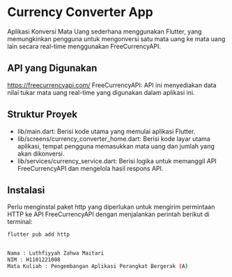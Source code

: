 # Currency Converter App

Aplikasi Konversi Mata Uang sederhana menggunakan Flutter, yang memungkinkan pengguna untuk mengonversi satu mata uang ke mata uang lain secara real-time menggunakan FreeCurrencyAPI.

## API yang Digunakan

https://freecurrencyapi.com/
FreeCurrencyAPI: API ini menyediakan data nilai tukar mata uang real-time yang digunakan dalam aplikasi ini.

## Struktur Proyek
- lib/main.dart: Berisi kode utama yang memulai aplikasi Flutter.
- lib/screens/currency_converter_home.dart: Berisi kode layar utama aplikasi, tempat pengguna memasukkan mata uang dan jumlah yang akan dikonversi.
- lib/services/currency_service.dart: Berisi logika untuk memanggil API FreeCurrencyAPI dan mengelola hasil respons API.

## Instalasi

Perlu menginstal paket http yang diperlukan untuk mengirim permintaan HTTP ke API FreeCurrencyAPI dengan menjalankan perintah berikut di terminal:
```bash
flutter pub add http


Nama : Luthfiyyah Zahwa Maitari
NIM : H1101221008
Mata Kuliah : Pengembangan Aplikasi Perangkat Bergerak (A)
